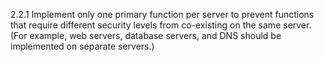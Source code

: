 2.2.1 Implement only one primary 
function per server to prevent functions 
that require different security levels 
from co-existing on the same server. 
(For example, web servers, database 
servers, and DNS should be 
implemented on separate servers.) 
